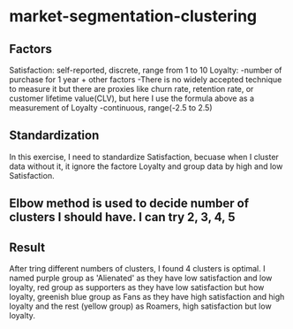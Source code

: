 # market-segmentation-clustering

## Factors
Satisfaction: self-reported, discrete, range from 1 to 10
Loyalty: -number of purchase for 1 year + other factors
         -There is no widely accepted technique to measure it but there are proxies like churn rate, retention rate, or customer lifetime value(CLV), but here I use 
          the formula above as a measurement of Loyalty
         -continuous, range(-2.5 to 2.5)
         
## Standardization
In this exercise, I need to standardize Satisfaction, becuase when I cluster data without it, it ignore the factore Loyalty and group data by high and low Satisfaction.

## Elbow method is used to decide number of clusters I should have. I can try 2, 3, 4, 5

## Result
After tring different numbers of clusters, I found 4 clusters is optimal. I named purple group as 'Alienated' as they have low satisfaction and low loyalty, red group as supporters as they have low satisfaction but how loyalty, greenish blue group as Fans as they have high satisfaction and high loyalty and the rest (yellow group) as Roamers, high satisfaction but low loyalty.
